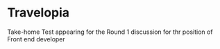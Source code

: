 # Travelopia
Take-home Test  appearing for the Round 1 discussion for thr position of Front end developer 
